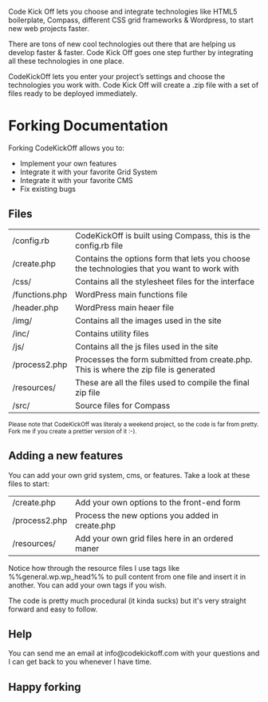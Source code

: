 Code Kick Off lets you choose and integrate technologies like HTML5 boilerplate, Compass, different CSS grid frameworks & Wordpress, to start new web projects faster.

There are tons of new cool technologies out there that are helping us develop faster & faster. Code Kick Off goes one step further by integrating all these technologies in one place.

CodeKickOff lets you enter your project’s settings and choose the technologies you work with. Code Kick Off will create a .zip file with a set of files ready to be deployed immediately.


<h1>Forking Documentation</h1>

Forking CodeKickOff allows you to:

<ul>
	<li>Implement your own features</li>
	<li>Integrate it with your favorite Grid System</li>
	<li>Integrate it with your favorite CMS</li>
	<li>Fix existing bugs</li>
</ul>

<h2>Files</h2>
<table>
	<tr>
		<td>/config.rb</td>
		<td>CodeKickOff is built using Compass, this is the config.rb file</td>
	</tr>
	<tr>
		<td>/create.php</td>
		<td>Contains the options form that lets you choose the technologies that you want to work with</td>
	</tr>
	<tr>
		<td>/css/</td>
		<td>Contains all the stylesheet files for the interface</td>
	</tr>
	<tr>
		<td>/functions.php</td>
		<td>WordPress main functions file</td>
	</tr>
	<tr>
		<td>/header.php</td>
		<td>WordPress main heaer file</td>
	</tr>
	<tr>
		<td>/img/</td>
		<td>Contains all the images used in the site</td>
	</tr>
	<tr>
		<td>/inc/</td>
		<td>Contains utility files</td>
	</tr>
	<tr>
		<td>/js/</td>
		<td>Contains all the js files used in the site</td>
	</tr>
	<tr>
		<td>/process2.php</td>
		<td>Processes the form submitted from create.php. This is where the zip file is generated</td>
	</tr>
	<tr>
		<td>/resources/</td>
		<td>These are all the files used to compile the final zip file</td>
	</tr>
	<tr>
		<td>/src/</td>
		<td>Source files for Compass</td>
	</tr>
</table>

<small>Please note that CodeKickOff was literaly a weekend project, so the code is far from pretty. Fork me if you create a prettier version of it :-).</small>


<h2>Adding a new features</h2>

You can add your own grid system, cms, or features. Take a look at these files to start:

<table>
	<tr>
		<td>/create.php</td>
		<td>Add your own options to the front-end form</td>
	</tr>
	<tr>
		<td>/process2.php</td>
		<td>Process the new options you added in create.php</td>
	</tr>
	<tr>
		<td>/resources/</td>
		<td>Add your own grid files here in an ordered maner</td>
	</tr>
</table>

Notice how through the resource files I use tags like %%general.wp.wp_head%% to pull content from one file and insert it in another. You can add your own tags if you wish.

The code is pretty much procedural (it kinda sucks) but it's very straight forward and easy to follow.

<h2>Help</h2>
You can send me an email at info@codekickoff.com with your questions and I can get back to you whenever I have time.

<h2>Happy forking</h2>